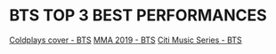 # BTS TOP 3 BEST PERFORMANCES
[Coldplays cover - BTS](https://www.youtube.com/watch?v=60g72d4Nqss)
[MMA 2019 - BTS](https://www.youtube.com/watch?v=b9cG4DzpL_c&t=37s)
[Citi Music Series - BTS](https://www.youtube.com/watch?v=EFHeeRIDAsg)